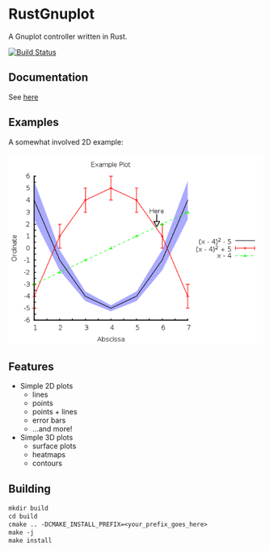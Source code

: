 # RustGnuplot

A Gnuplot controller written in Rust.

[![Build Status](https://travis-ci.org/SiegeLord/RustGnuplot.png)](https://travis-ci.org/SiegeLord/RustGnuplot)

## Documentation

See [here](http://siegelord.github.io/RustGnuplot/doc/gnuplot/index.html)

## Examples

A somewhat involved 2D example:

![2D Example plot](doc/fg1.1.png)

## Features

* Simple 2D plots
	* lines
	* points
	* points + lines
	* error bars
	* ...and more!
* Simple 3D plots
	* surface plots
	* heatmaps
	* contours

## Building

~~~
mkdir build
cd build
cmake .. -DCMAKE_INSTALL_PREFIX=<your_prefix_goes_here>
make -j
make install
~~~
